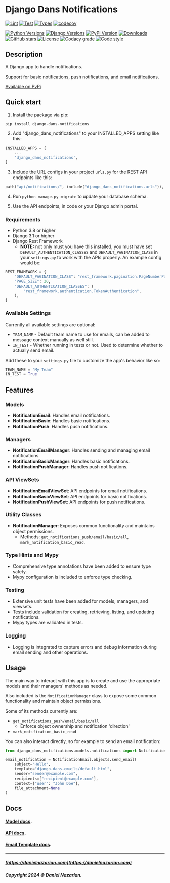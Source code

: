 # Django Dans Notifications

[![Lint](https://github.com/dan1229/django_dans_notifications/actions/workflows/python-lint.yml/badge.svg)](https://github.com/dan1229/django_dans_notifications/actions/workflows/python-lint.yml)
[![Test](https://github.com/dan1229/django_dans_notifications/actions/workflows/python-test.yml/badge.svg)](https://github.com/dan1229/django_dans_notifications/actions/workflows/python-test.yml)
[![Types](https://github.com/dan1229/django_dans_notifications/actions/workflows/python-types.yml/badge.svg)](https://github.com/dan1229/django_dans_notifications/actions/workflows/python-types.yml)
[![codecov](https://codecov.io/gh/dan1229/django_dans_notifications/branch/main/graph/badge.svg?token=TL09HDQWBJ)](https://codecov.io/gh/dan1229/django_dans_notifications)

[![Python Versions](https://img.shields.io/pypi/pyversions/django-dans-notifications.svg?color=3776AB&logo=python&logoColor=white)](https://www.python.org/)
[![Django Versions](https://img.shields.io/pypi/djversions/django-dans-notifications?color=0C4B33&logo=django&logoColor=white&label=django)](https://www.djangoproject.com/)
[![PyPI Version](https://img.shields.io/pypi/v/django-dans-notifications.svg?color=blue&logo=pypi&logoColor=white)](https://pypi.org/project/django-dans-notifications/)
[![Downloads](https://static.pepy.tech/badge/django-dans-notifications/month)](https://pepy.tech/project/django-dans-notifications)
[![GitHub stars](https://img.shields.io/github/stars/dan1229/django-dans-notifications?logo=github&style=flat)](https://github.com/dan1229/django-dans-notifications/stargazers)
[![License](https://img.shields.io/pypi/l/django-dans-notifications.svg?color=blue)](https://github.com/dan1229/django-dans-notifications/blob/main/LICENSE.txt)
[![Codacy grade](https://img.shields.io/codacy/grade/21cb657283c04e70b56fb935277a1ad1?logo=codacy)](https://www.codacy.com/app/dan1229/django-dans-notifications)
[![Code style](https://img.shields.io/badge/code%20style-black-000000.svg?logo=python&logoColor=black)](https://github.com/psf/black)

## Description

A Django app to handle notifications.

Support for basic notifications, push notifications, and email notifications.

[Available on PyPi](https://pypi.org/project/django-dans-notifications/)

## Quick start

1. Install the package via pip:

```bash
pip install django-dans-notifications
```

2. Add "django_dans_notifications" to your INSTALLED_APPS setting like this:

```python
INSTALLED_APPS = [
	...
	'django_dans_notifications',
]
```

3. Include the URL configs in your project `urls.py` for the REST API endpoints like this:

```python
path("api/notifications/", include("django_dans_notifications.urls")),
```

4. Run `python manage.py migrate` to update your database schema.

5. Use the API endpoints, in code or your Django admin portal.

### Requirements

- Python 3.8 or higher
- Django 3.1 or higher
- Django Rest Framework
  - **NOTE:** not only must you have this installed, you must have set `DEFAULT_AUTHENTICATION_CLASSES` and `DEFAULT_PAGINATION_CLASS` in your `settings.py` to work with the APIs properly. An example config would be:

```python
REST_FRAMEWORK = {
    "DEFAULT_PAGINATION_CLASS": "rest_framework.pagination.PageNumberPagination",
    "PAGE_SIZE": 20,
    "DEFAULT_AUTHENTICATION_CLASSES": (
        "rest_framework.authentication.TokenAuthentication",
    ),
}
```


### Available Settings

Currently all available settings are optional:

- `TEAM_NAME` - Default team name to use for emails, can be added to message context manually as well still.
- `IN_TEST` - Whether running in tests or not. Used to determine whether to actually send email.

Add these to your `settings.py` file to customize the app's behavior like so:

```python
TEAM_NAME = "My Team"
IN_TEST = True
```

## Features

### Models

- **NotificationEmail**: Handles email notifications.
- **NotificationBasic**: Handles basic notifications.
- **NotificationPush**: Handles push notifications.

### Managers

- **NotificationEmailManager**: Handles sending and managing email notifications.
- **NotificationBasicManager**: Handles basic notifications.
- **NotificationPushManager**: Handles push notifications.

### API ViewSets

- **NotificationEmailViewSet**: API endpoints for email notifications.
- **NotificationBasicViewSet**: API endpoints for basic notifications.
- **NotificationPushViewSet**: API endpoints for push notifications.

### Utility Classes

- **NotificationManager**: Exposes common functionality and maintains object permissions.
  - Methods: `get_notifications_push/email/basic/all`, `mark_notification_basic_read`.

### Type Hints and Mypy

- Comprehensive type annotations have been added to ensure type safety.
- Mypy configuration is included to enforce type checking.

### Testing

- Extensive unit tests have been added for models, managers, and viewsets.
- Tests include validation for creating, retrieving, listing, and updating notifications.
- Mypy types are validated in tests.

### Logging

- Logging is integrated to capture errors and debug information during email sending and other operations.

## Usage

The main way to interact with this app is to create and use the appropriate models and their managers' methods as needed.

Also included is the `NotificationManager` class to expose some common functionality and maintain object permissions.

Some of its methods currently are:

- `get_notifications_push/email/basic/all`
    - Enforce object ownership and notification 'direction'
- `mark_notification_basic_read`

You can also interact directly, so for example to send an email notification:

```python
from django_dans_notifications.models.notifications import NotificationEmail

email_notification = NotificationEmail.objects.send_email(
    subject="Hello",
    template="django-dans-emails/default.html",
    sender="sender@example.com",
    recipients=["recipient@example.com"],
    context={"user": "John Doe"},
    file_attachment=None
)
```

## Docs

#### [Model docs](https://github.com/dan1229/django_dans_notifications/tree/main/docs/models.md).

#### [API docs](https://github.com/dan1229/django_dans_notifications/tree/main/docs/apis.md).

#### [Email Template docs](https://github.com/dan1229/django_dans_notifications/tree/main/docs/email-templates.md).

-------------------------------------------------------

##### [https://danielnazarian.com](https://danielnazarian.com)

##### Copyright 2024 © Daniel Nazarian.

